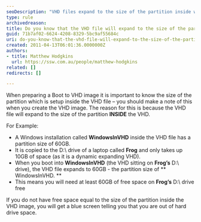 ```yaml
---
seoDescription: "VHD files expand to the size of the partition inside when booted into, requiring sufficient free space."
type: rule
archivedreason: 
title: Do you know that the VHD file will expand to the size of the partition inside the VHD when you boot into it?
guid: 71b7af02-6624-4208-8329-5bc9af55684c
uri: do-you-know-that-the-vhd-file-will-expand-to-the-size-of-the-partition-inside-the-vhd-when-you-boot-into-it
created: 2011-04-13T06:01:36.0000000Z
authors:
- title: Matthew Hodgkins
  url: https://ssw.com.au/people/matthew-hodgkins
related: []
redirects: []

---
```


When preparing a Boot to VHD image it is important to know the size of the partition which is setup inside the VHD file – you should make a note of this when you create the VHD image. The reason for this is because the VHD file will expand to the size of the partition  **INSIDE** the VHD.  
<!--endintro-->

For Example:

* A Windows installation called  **WindowsInVHD** inside the VHD file has a partition size of 60GB.
* It is copied to the D:\ drive of a laptop called  **Frog** and only takes up 10GB of space (as it is a dynamic expanding VHD).
* When you boot into  **WindowsInVHD** (the VHD sitting on  **Frog’s** D:\ drive), the VHD file expands to 60GB - the partition size of  ** WindowsInVHD. **
* This means you will need at least 60GB of free space on  **Frog’s** D:\ drive free


If you do not have free space equal to the size of the partition inside the VHD image, you will get a blue screen telling you that you are out of hard drive space.
